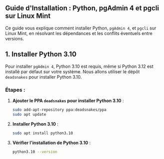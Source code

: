 ## Guide d'Installation : Python, pgAdmin 4 et pgcli sur Linux Mint

Ce guide vous explique comment installer Python, `pgAdmin 4`, et `pgcli` sur Linux Mint, en résolvant les dépendances et les conflits éventuels entre versions.

## 1. Installer Python 3.10

Pour installer `pgAdmin 4`, Python 3.10 est requis, même si Python 3.12 est installé par défaut sur votre système. Nous allons utiliser le dépôt `deadsnakes` pour installer Python 3.10.

### Étapes :

1. **Ajouter le PPA `deadsnakes` pour installer Python 3.10** :
   ```bash
   sudo add-apt-repository ppa:deadsnakes/ppa
   sudo apt update
   ```

2. **Installer Python 3.10** :
   ```bash
   sudo apt install python3.10
   ```

3. **Vérifier l'installation de Python 3.10** :
   ```bash
   python3.10 --version
   ```


